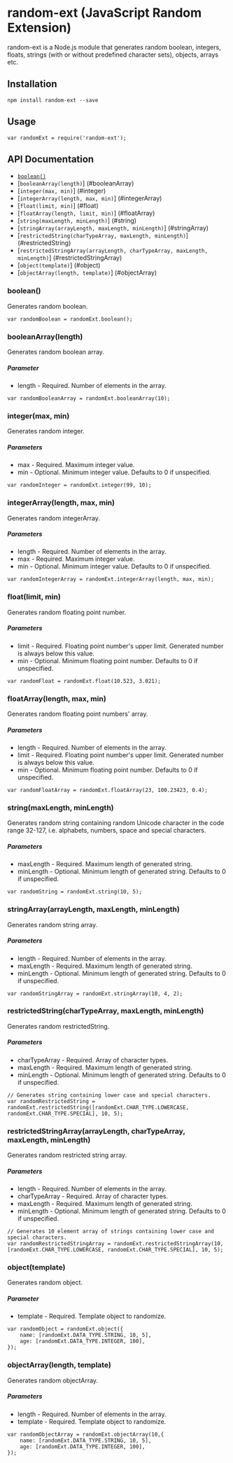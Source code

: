 # random-ext (JavaScript Random Extension)

random-ext is a Node.js module that generates random boolean, integers, floats, strings (with or without predefined character sets), objects, arrays etc.

## Installation

```
npm install random-ext --save
```

## Usage

```
var randomExt = require('random-ext');
```

## API Documentation

* [`boolean()`](#boolean)
* [`booleanArray(length)`] (#booleanArray)
* [`integer(max, min)`] (#integer)
* [`integerArray(length, max, min)`] (#integerArray)
* [`float(limit, min)`] (#float)
* [`floatArray(length, limit, min)`] (#floatArray)
* [`string(maxLength, minLength)`] (#string)
* [`stringArray(arrayLength, maxLength, minLength)`] (#stringArray)
* [`restrictedString(charTypeArray, maxLength, minLength)`] (#restrictedString)
* [`restrictedStringArray(arrayLength, charTypeArray, maxLength, minLength)`] (#restrictedStringArray)
* [`object(template)`] (#object)
* [`objectArray(length, template)`] (#objectArray)

### <a name="boolean"/> boolean()
Generates random boolean.

```
var randomBoolean = randomExt.boolean();
```

### <a name="booleanArray"/> booleanArray(length)

Generates random boolean array.
##### Parameter
* length - Required. Number of elements in the array.
```
var randomBooleanArray = randomExt.booleanArray(10);
```

### <a name="integer"/> integer(max, min)

Generates random integer.
##### Parameters
* max - Required. Maximum integer value.
* min - Optional. Minimum integer value. Defaults to 0 if unspecified.

```
var randomInteger = randomExt.integer(99, 10);
```

### <a name="integerArray"/> integerArray(length, max, min)

Generates random integerArray.
##### Parameters
* length - Required. Number of elements in the array.
* max - Required. Maximum integer value.
* min - Optional. Minimum integer value. Defaults to 0 if unspecified.

```
var randomIntegerArray = randomExt.integerArray(length, max, min);
```

### <a name="float"/> float(limit, min)

Generates random floating point number.
##### Parameters
* limit - Required. Floating point number's upper limit. Generated number is always below this value.
* min - Optional. Minimum floating point number. Defaults to 0 if unspecified.

```
var randomFloat = randomExt.float(10.523, 3.021);
```

### <a name="floatArray"/> floatArray(length, max, min)

Generates random floating point numbers' array.
##### Parameters
* length - Required. Number of elements in the array.
* limit - Required. Floating point number's upper limit. Generated number is always below this value.
* min - Optional. Minimum floating point number. Defaults to 0 if unspecified.

```
var randomFloatArray = randomExt.floatArray(23, 100.23423, 0.4);
```

### <a name="string"/> string(maxLength, minLength)

Generates random string containing random Unicode character in the code range 32-127, i.e. alphabets, numbers, space and special characters.
##### Parameters
* maxLength - Required. Maximum length of generated string.
* minLength - Optional. Minimum length of generated string. Defaults to 0 if unspecified.

```
var randomString = randomExt.string(10, 5);
```

### <a name="stringArray"/> stringArray(arrayLength, maxLength, minLength)

Generates random string array.
##### Parameters
* length - Required. Number of elements in the array.
* maxLength - Required. Maximum length of generated string.
* minLength - Optional. Minimum length of generated string. Defaults to 0 if unspecified.

```
var randomStringArray = randomExt.stringArray(10, 4, 2);
```

### <a name="restrictedString"/> restrictedString(charTypeArray, maxLength, minLength)

Generates random restrictedString.
##### Parameters
* charTypeArray - Required. Array of character types.
* maxLength - Required. Maximum length of generated string.
* minLength - Optional. Minimum length of generated string. Defaults to 0 if unspecified.

```
// Generates string containing lower case and special characters.
var randomRestrictedString = randomExt.restrictedString([randomExt.CHAR_TYPE.LOWERCASE, randomExt.CHAR_TYPE.SPECIAL], 10, 5);
```

### <a name="restrictedStringArray"/> restrictedStringArray(arrayLength, charTypeArray, maxLength, minLength)

Generates random restricted string array.
##### Parameters
* length - Required. Number of elements in the array.
* charTypeArray - Required. Array of character types.
* maxLength - Required. Maximum length of generated string.
* minLength - Optional. Minimum length of generated string. Defaults to 0 if unspecified.

```
// Generates 10 element array of strings containing lower case and special characters.
var randomRestrictedStringArray = randomExt.restrictedStringArray(10, [randomExt.CHAR_TYPE.LOWERCASE, randomExt.CHAR_TYPE.SPECIAL], 10, 5);
```

### <a name="object"/> object(template)

Generates random object.
##### Parameter
* template - Required. Template object to randomize.

```
var randomObject = randomExt.object({
    name: [randomExt.DATA_TYPE.STRING, 10, 5],
    age: [randomExt.DATA_TYPE.INTEGER, 100],
});
```

### <a name="objectArray"/> objectArray(length, template)

Generates random objectArray.
##### Parameters
* length - Required. Number of elements in the array.
* template - Required. Template object to randomize.

```
var randomObjectArray = randomExt.objectArray(10,{
    name: [randomExt.DATA_TYPE.STRING, 10, 5],
    age: [randomExt.DATA_TYPE.INTEGER, 100],
});
```

